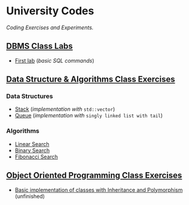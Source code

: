 # University Codes
*Coding Exercises and Experiments.*

## [DBMS Class Labs](https://github.com/aniruddhapaik/university-code/tree/main/DBMS%20Class%20Labs)
- [First lab](https://github.com/aniruddhapaik/university-code/blob/main/DBMS%20Class%20Labs/First%20Lab%20Basic%20Commands.sql) (*basic SQL commands*)

## [Data Structure & Algorithms Class Exercises](https://github.com/aniruddhapaik/university-code/tree/main/DSA%20Class%20Exercises)
### Data Structures
- [Stack](https://github.com/aniruddhapaik/university-code/blob/main/DSA%20Class%20Exercises/stackwitharray.cpp) (*implementation with* `std::vector`)
- [Queue](https://github.com/aniruddhapaik/university-code/blob/main/DSA%20Class%20Exercises/queuewithlist.cpp) (*implementation with* `singly linked list with tail`)
### Algorithms
- [Linear Search](https://github.com/aniruddhapaik/university-code/blob/main/DSA%20Class%20Exercises/linearsearch.cpp)
- [Binary Search](https://github.com/aniruddhapaik/university-code/blob/main/DSA%20Class%20Exercises/binarysearch.cpp)
- [Fibonacci Search](https://github.com/aniruddhapaik/university-code/blob/main/DSA%20Class%20Exercises/fibonaccisearch.cpp)

## [Object Oriented Programming Class Exercises](https://github.com/aniruddhapaik/university-code/tree/main/OOP%20Class%20Exercises)
- [Basic implementation of classes with Inheritance and Polymorphism](https://github.com/aniruddhapaik/university-code/blob/main/OOP%20Class%20Exercises/polyinherit.cpp) (unfinished)